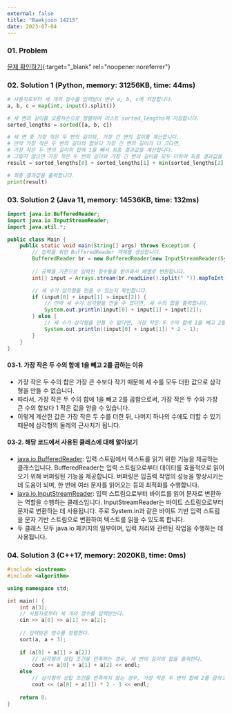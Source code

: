 ```yaml
---
external: false
title: "Baekjoon 14215"
date: 2023-07-04
---
```


### 01. Problem

[문제 확인하기](https://www.acmicpc.net/problem/14215){:target="_blank" rel="noopener noreferrer"}

### 02. Solution 1 (Python, memory: 31256KB, time: 44ms)

```Python
# 사용자로부터 세 개의 정수를 입력받아 변수 a, b, c에 저장합니다.
a, b, c = map(int, input().split())

# 세 변의 길이를 오름차순으로 정렬하여 리스트 sorted_lengths에 저장합니다.
sorted_lengths = sorted([a, b, c])

# 세 변 중 가장 작은 두 변의 길이와, 가장 긴 변의 길이를 계산합니다.
# 만약 가장 작은 두 변의 길이의 합보다 가장 긴 변의 길이가 더 크다면,
# 가장 작은 두 변의 길이의 합에 1을 빼서 최종 결과값을 계산합니다.
# 그렇지 않으면 가장 작은 두 변의 길이와 가장 긴 변의 길이를 모두 더하여 최종 결과값을 계산합니다.
result = sorted_lengths[0] + sorted_lengths[1] + min(sorted_lengths[2], sorted_lengths[0] + sorted_lengths[1] - 1)

# 최종 결과값을 출력합니다.
print(result)
```

### 03. Solution 2 (Java 11, memory: 14536KB, time: 132ms)

```Java
import java.io.BufferedReader;
import java.io.InputStreamReader;
import java.util.*;

public class Main {
    public static void main(String[] args) throws Exception {
        // 입력을 위한 BufferedReader 객체를 생성합니다.
        BufferedReader br = new BufferedReader(new InputStreamReader(System.in));
        
        // 공백을 기준으로 입력된 정수들을 받아와서 배열로 변환합니다.
        int[] input = Arrays.stream(br.readLine().split(" ")).mapToInt(Integer::parseInt).sorted().toArray();

        // 세 수가 삼각형을 만들 수 있는지 확인합니다.
        if (input[0] + input[1] > input[2]) {
            // 만약 세 수가 삼각형을 만들 수 있다면, 세 수의 합을 출력합니다.
            System.out.println(input[0] + input[1] + input[2]);
        } else {
            // 세 수가 삼각형을 만들 수 없다면, 가장 작은 두 수의 합에 1을 빼고 2를 곱한 값을 출력합니다.
            System.out.println((input[0] + input[1]) * 2 - 1);
        }
    }
}
```

#### 03-1. 가장 작은 두 수의 합에 1을 빼고 2를 곱하는 이유

- 가장 작은 두 수의 합은 가장 큰 수보다 작기 때문에 세 수를 모두 더한 값으로 삼각형을 만들 수 없습니다.
- 따라서, 가장 작은 두 수의 합에 1을 빼고 2를 곱함으로써, 가장 작은 두 수와 가장 큰 수의 합보다 1 작은 값을 얻을 수 있습니다.
- 이렇게 계산한 값은 가장 작은 두 수를 더한 뒤, 나머지 하나의 수에도 더할 수 있기 때문에 삼각형의 둘레의 근사치가 됩니다.

#### 03-2. 해당 코드에서 사용된 클래스에 대해 알아보기

- [java.io.BufferedReader](https://docs.oracle.com/en/java/javase/11/docs/api/java.base/java/io/BufferedReader.html): 입력 스트림에서 텍스트를 읽기 위한 기능을 제공하는 클래스입니다. BufferedReader는 입력 스트림으로부터 데이터를 효율적으로 읽어오기 위해 버퍼링된 기능을 제공합니다. 버퍼링은 입출력 작업의 성능을 향상시키는 데 도움이 되며, 한 번에 여러 문자를 읽어오는 등의 최적화를 수행합니다.
- [java.io.InputStreamReader](https://docs.oracle.com/en/java/javase/11/docs/api/java.base/java/io/InputStreamReader.html): 입력 스트림으로부터 바이트를 읽어 문자로 변환하는 역할을 수행하는 클래스입니다. InputStreamReader는 바이트 스트림으로부터 문자로 변환하는 데 사용됩니다. 주로 System.in과 같은 바이트 기반 입력 스트림을 문자 기반 스트림으로 변환하여 텍스트를 읽을 수 있도록 합니다.
- 두 클래스 모두 java.io 패키지의 일부이며, 입력 처리와 관련된 작업을 수행하는 데 사용됩니다.

### 04. Solution 3 (C++17, memory: 2020KB, time: 0ms)

```cpp
#include <iostream>
#include <algorithm>

using namespace std;

int main() {
    int a[3];
    // 사용자로부터 세 개의 정수를 입력받는다.
    cin >> a[0] >> a[1] >> a[2];
    
    // 입력받은 정수를 정렬한다.
    sort(a, a + 3);
    
    if (a[0] + a[1] > a[2])
        // 삼각형의 성립 조건을 만족하는 경우, 세 변의 길이의 합을 출력한다.
        cout << a[0] + a[1] + a[2] << endl;
    else
        // 삼각형의 성립 조건을 만족하지 않는 경우, 가장 작은 두 변의 합에 2를 곱하고 1을 뺀 값을 출력한다.
        cout << (a[0] + a[1]) * 2 - 1 << endl;
    
    return 0;
}
```
